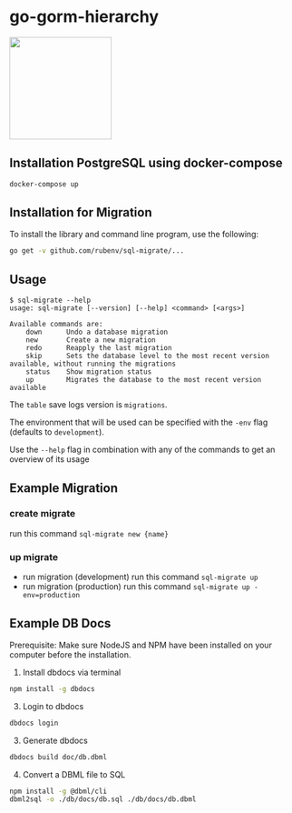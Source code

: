 # go-gorm-hierarchy

<img align="center" width="180px" src="https://images-wixmp-ed30a86b8c4ca887773594c2.wixmp.com/f/c7d894cb-8d37-4495-a454-89c868b12375/dcycwca-813a3b2d-1eae-4f6a-beab-27f1264b364b.png?token=eyJ0eXAiOiJKV1QiLCJhbGciOiJIUzI1NiJ9.eyJzdWIiOiJ1cm46YXBwOjdlMGQxODg5ODIyNjQzNzNhNWYwZDQxNWVhMGQyNmUwIiwiaXNzIjoidXJuOmFwcDo3ZTBkMTg4OTgyMjY0MzczYTVmMGQ0MTVlYTBkMjZlMCIsIm9iaiI6W1t7InBhdGgiOiJcL2ZcL2M3ZDg5NGNiLThkMzctNDQ5NS1hNDU0LTg5Yzg2OGIxMjM3NVwvZGN5Y3djYS04MTNhM2IyZC0xZWFlLTRmNmEtYmVhYi0yN2YxMjY0YjM2NGIucG5nIn1dXSwiYXVkIjpbInVybjpzZXJ2aWNlOmZpbGUuZG93bmxvYWQiXX0.KijY-p4GWjczqKcWqY3xgRmvPgK8SUgbHDdHsDIQvYc">

## Installation PostgreSQL using docker-compose
```bash
docker-compose up
```

## Installation for Migration

To install the library and command line program, use the following:

```bash
go get -v github.com/rubenv/sql-migrate/...
```

## Usage

```
$ sql-migrate --help
usage: sql-migrate [--version] [--help] <command> [<args>]

Available commands are:
    down      Undo a database migration
    new       Create a new migration
    redo      Reapply the last migration
    skip      Sets the database level to the most recent version available, without running the migrations
    status    Show migration status
    up        Migrates the database to the most recent version available
```

The `table` save logs version is `migrations`.

The environment that will be used can be specified with the `-env` flag (defaults to `development`).

Use the `--help` flag in combination with any of the commands to get an overview of its usage

## Example Migration

### create migrate

run this command `sql-migrate new {name}`

### up migrate

- run migration (development) run this command `sql-migrate up`
- run migration (production) run this command `sql-migrate up -env=production`

## Example DB Docs

Prerequisite: Make sure NodeJS and NPM have been installed on your computer before the installation.

1. Install dbdocs via terminal

```bash
npm install -g dbdocs
```

3. Login to dbdocs

```bash
dbdocs login
```

3. Generate dbdocs

```bash
dbdocs build doc/db.dbml
```

4. Convert a DBML file to SQL

```bash
npm install -g @dbml/cli
dbml2sql -o ./db/docs/db.sql ./db/docs/db.dbml
```
